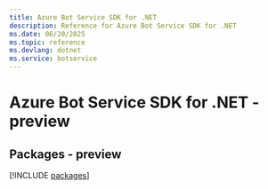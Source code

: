 ```yaml
---
title: Azure Bot Service SDK for .NET
description: Reference for Azure Bot Service SDK for .NET
ms.date: 06/20/2025
ms.topic: reference
ms.devlang: dotnet
ms.service: botservice
---
```

# Azure Bot Service SDK for .NET - preview
## Packages - preview
[!INCLUDE [packages](bot-service-index.md)]